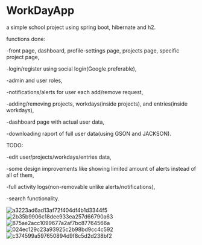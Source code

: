 # WorkDayApp

a simple school project using spring boot, hibernate and h2.

functions done:



-front page, dashboard, profile-settings page, projects page, specific project page,

-login/register using social login(Google preferable),

-admin and user roles,

-notifications/alerts for user each add/remove request,

-adding/removing projects, workdays(inside projects), and entries(inside workdays),

-dashboard page with actual user data,

-downloading raport of full user data(using GSON and JACKSON).



TODO:

-edit user/projects/workdays/entries data,

-some design improvements like showing limited amount of alerts instead of all of them,

-full activity logs(non-removable unlike alerts/notifications),

-search functionality.

![a3223ad6ad13af72f404df4b1d3344f5](https://user-images.githubusercontent.com/58474213/211195371-655182f5-510c-4347-9f8c-51534771a3dd.png)
![2b35b9906c18dee933ea257d66790a63](https://user-images.githubusercontent.com/58474213/211195374-38da0323-d533-4e99-8dda-838faa3302b6.png)
![875ae2acc1099677a2af7bc87764566a](https://user-images.githubusercontent.com/58474213/211195378-9ded7be1-e63d-45e2-a618-86eb90d64f6d.png)
![024ec129c23a93925c2b98bd9cc4c592](https://user-images.githubusercontent.com/58474213/211195379-da225129-4188-4d1e-babd-71cdeddf826a.png)
![c374599a597650894d9f8c5d2d238bf2](https://user-images.githubusercontent.com/58474213/211195382-5baf8695-01dd-40eb-bf32-5f23f2f5507c.png)
